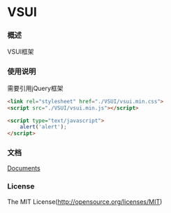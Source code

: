 VSUI
=====

### 概述

VSUI框架

### 使用说明

需要引用jQuery框架
```html
<link rel="stylesheet" href="./VSUI/vsui.min.css">
<script src="./VSUI/vsui.min.js"></script>

<script type="text/javascript">
    alert('alert');
</script>
```

### 文档

[Documents](docs/README.md)

### License
The MIT License(http://opensource.org/licenses/MIT)


